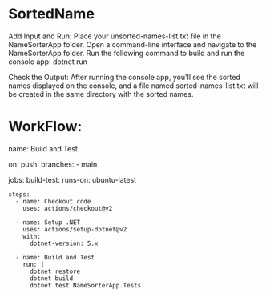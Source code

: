 # SortedName

Add Input and Run:
Place your unsorted-names-list.txt file in the NameSorterApp folder.
Open a command-line interface and navigate to the NameSorterApp folder.
Run the following command to build and run the console app:
dotnet run

Check the Output:
After running the console app, you'll see the sorted names displayed on the console, and a file named sorted-names-list.txt will be created in the same directory with the sorted names.

# WorkFlow: 
name: Build and Test

on:
  push:
    branches:
      - main

jobs:
  build-test:
    runs-on: ubuntu-latest

    steps:
      - name: Checkout code
        uses: actions/checkout@v2

      - name: Setup .NET
        uses: actions/setup-dotnet@v2
        with:
          dotnet-version: 5.x

      - name: Build and Test
        run: |
          dotnet restore
          dotnet build
          dotnet test NameSorterApp.Tests

